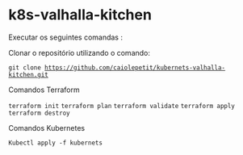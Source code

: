 # k8s-valhalla-kitchen

Executar os seguintes comandas :

Clonar o repositório utilizando o comando:

<code>git clone https://github.com/caiolepetit/kubernets-valhalla-kitchen.git</code>

Comandos Terraform

<code>terraform init</code>
<code>terraform plan</code>
<code>terraform validate</code>
<code>terraform apply</code>
<code>terraform destroy</code>

Comandos Kubernetes

<code>Kubectl apply -f kubernets</code>